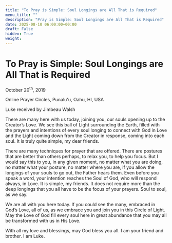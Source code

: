 ```yaml
---
title: "To Pray is Simple: Soul Longings are All That is Required"
menu_title: ""
description: "Pray is Simple: Soul Longings are All That is Required"
date: 2025-08-10 06:00:00+00:00
draft: False
hidden: True
weight:
---
```

# To Pray is Simple: Soul Longings are All That is Required

October 20<sup>th</sup>, 2019

Online Prayer Circles, Punalu'u, Oahu, HI, USA

Luke received by Jimbeau Walsh

There are many here with us today, joining you, our souls opening up to the Creator’s Love. We see this ball of Light surrounding the Earth, filled with the prayers and intentions of every soul longing to connect with God in Love and the Light coming down from the Creator in response, coming into each soul. It is truly quite simple, my dear friends.

There are many techniques for prayer that are offered. There are postures that are better than others perhaps, to relax you, to help you focus. But I would say this to you, in any given moment, no matter what you are doing, no matter what your posture, no matter where you are, if you allow the longings of your souls to go out, the Father hears them. Even before you speak a word, your intention reaches the Soul of God, who will respond always, in Love. It is simple, my friends. It does not require more than the deep longings that you all have to be the focus of your prayers. Soul to soul, as we say.

We are all with you here today. If you could see the many, embraced in God’s Love, all of us, as we embrace you and join you in this Circle of Light. May the Love of God fill every soul here in great abundance that you may all be transformed with us in His Love.

With all my love and blessings, may God bless you all. I am your friend and brother. I am Luke.

